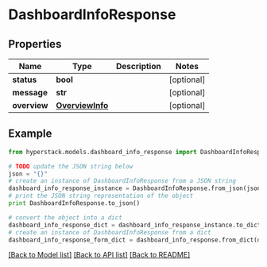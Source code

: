 # DashboardInfoResponse


## Properties

Name | Type | Description | Notes
------------ | ------------- | ------------- | -------------
**status** | **bool** |  | [optional] 
**message** | **str** |  | [optional] 
**overview** | [**OverviewInfo**](OverviewInfo.md) |  | [optional] 

## Example

```python
from hyperstack.models.dashboard_info_response import DashboardInfoResponse

# TODO update the JSON string below
json = "{}"
# create an instance of DashboardInfoResponse from a JSON string
dashboard_info_response_instance = DashboardInfoResponse.from_json(json)
# print the JSON string representation of the object
print DashboardInfoResponse.to_json()

# convert the object into a dict
dashboard_info_response_dict = dashboard_info_response_instance.to_dict()
# create an instance of DashboardInfoResponse from a dict
dashboard_info_response_form_dict = dashboard_info_response.from_dict(dashboard_info_response_dict)
```
[[Back to Model list]](../README.md#documentation-for-models) [[Back to API list]](../README.md#documentation-for-api-endpoints) [[Back to README]](../README.md)


